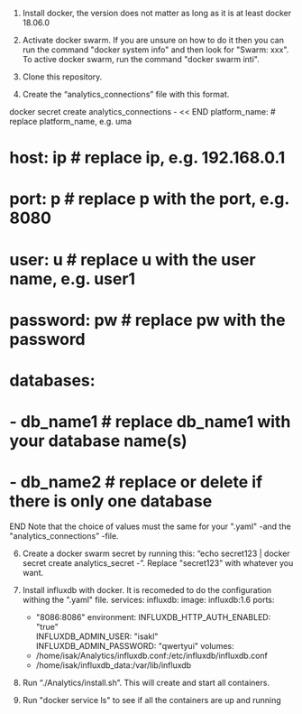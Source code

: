 
1. Install docker, the version does not matter as long as it is at least docker 18.06.0

2. Activate docker swarm. If you are unsure on how to do it then you can run the command "docker system info" and then look for "Swarm: xxx". To active docker swarm, run the command "docker swarm inti". 

4. Clone this repository.

5. Create the “analytics_connections” file with this format. 

docker secret create analytics_connections - << END
platform_name:      # replace platform_name, e.g. uma
   # host: ip        # replace ip, e.g. 192.168.0.1
   # port: p         # replace p with the port, e.g. 8080
   # user: u         # replace u with the user name, e.g. user1
   # password: pw    # replace pw with the password
   # databases:
   # - db_name1      # replace db_name1 with your database name(s)
   # - db_name2      # replace or delete if there is only one database
END
Note that the choice of values must the same for your ".yaml" -and the "analytics_connections” -file. 

6. Create a docker swarm secret by running this: 
“echo secret123 | docker secret create analytics_secret -”. Replace "secret123" with whatever you want.  


7. Install influxdb with docker. It is recomeded to do the configuration withing the ".yaml" file. 
services:
  influxdb:
    image: influxdb:1.6
    ports:
      - "8086:8086"
    environment: 
      INFLUXDB_HTTP_AUTH_ENABLED: "true"   
      INFLUXDB_ADMIN_USER: "isakl"   
      INFLUXDB_ADMIN_PASSWORD: "qwertyui"
    volumes:
      - /home/isak/Analytics/influxdb.conf:/etc/influxdb/influxdb.conf
      - /home/isak/influxdb_data:/var/lib/influxdb

8. Run “./Analytics/install.sh”. This will create and start all containers.

9. Run "docker service ls" to see if all the containers are up and running


